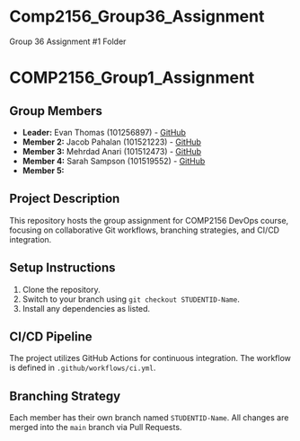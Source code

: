 # Comp2156_Group36_Assignment
Group 36 Assignment #1 Folder
# COMP2156_Group1_Assignment
## Group Members
- **Leader:** Evan Thomas (101256897) - [GitHub](https://github.com/EvanCT4)
- **Member 2:** Jacob Pahalan (101521223) - [GitHub](https://github.com/jpahalan)
- **Member 3:** Mehrdad Anari (101512473) - [GitHub](https://github.com/mehrdadanari)
- **Member 4:** Sarah Sampson (101519552) - [GitHub](https://github.com/16bit-cat)
- **Member 5:**
## Project Description
This repository hosts the group assignment for COMP2156 DevOps course, focusing on
collaborative Git workflows, branching strategies, and CI/CD integration.
## Setup Instructions
1. Clone the repository.
2. Switch to your branch using `git checkout STUDENTID-Name`.
3. Install any dependencies as listed.
## CI/CD Pipeline
The project utilizes GitHub Actions for continuous integration. The workflow is defined
in `.github/workflows/ci.yml`.
## Branching Strategy
Each member has their own branch named `STUDENTID-Name`. All changes are
merged into the `main` branch via Pull Requests.
